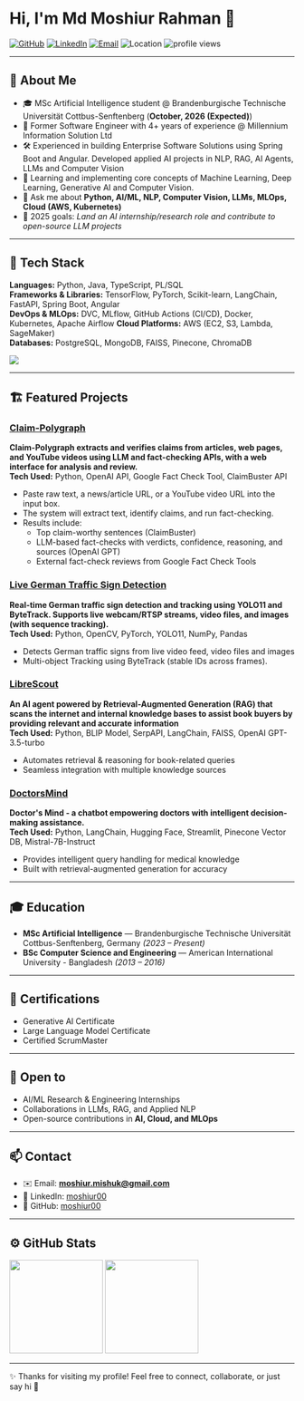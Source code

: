 # Hi, I'm Md Moshiur Rahman 👋

<p align="left">
  <a href="https://github.com/moshiur00"><img src="https://img.shields.io/badge/GitHub-moshiur00-181717?logo=github" alt="GitHub"></a>
  <a href="https://www.linkedin.com/in/moshiur00"><img src="https://img.shields.io/badge/LinkedIn-moshiur00-0A66C2?logo=linkedin&logoColor=white" alt="LinkedIn"></a>
  <a href="mailto:moshiur.mishuk@gmail.com"><img src="https://img.shields.io/badge/Email-moshiur.mishuk%40gmail.com-D14836?logo=gmail&logoColor=white" alt="Email"></a>
  <img src="https://img.shields.io/badge/Location-Cottbus,%20Germany-4CAF50?logo=google-maps&logoColor=white" alt="Location"/>
  <img src="https://komarev.com/ghpvc/?username=moshiur00&label=Visitors&color=0e75b6&style=flat" alt="profile views"/>
</p>

---

## 🚀 About Me

- 🎓 MSc Artificial Intelligence student @ Brandenburgische Technische Universität Cottbus-Senftenberg (**October, 2026 (Expected)**)
- 💼 Former Software Engineer with 4+ years of experience @ Millennium Information Solution Ltd
- 🛠️ Experienced in building Enterprise Software Solutions using Spring Boot and Angular. Developed applied AI projects in NLP, RAG, AI Agents, LLMs and Computer Vision
- 🌱 Learning and implementing core concepts of Machine Learning, Deep Learning, Generative AI and Computer Vision.
- 💬 Ask me about **Python, AI/ML, NLP, Computer Vision, LLMs, MLOps, Cloud (AWS, Kubernetes)**
- 🎯 2025 goals: _Land an AI internship/research role and contribute to open-source LLM projects_

---

## 🧰 Tech Stack

**Languages:** Python, Java, TypeScript, PL/SQL  
**Frameworks & Libraries:** TensorFlow, PyTorch, Scikit-learn, LangChain, FastAPI, Spring Boot, Angular  
**DevOps & MLOps:** DVC, MLflow, GitHub Actions (CI/CD), Docker, Kubernetes, Apache Airflow
**Cloud Platforms:** AWS (EC2, S3, Lambda, SageMaker)  
**Databases:** PostgreSQL, MongoDB, FAISS, Pinecone, ChromaDB

<p>
  <img src="https://skillicons.dev/icons?i=python,java,ts,react,angular,spring,fastapi,tensorflow,pytorch,aws,docker,kubernetes,postgres,mongodb,git,airflow&perline=9"/>
</p>

---

## 🏗️ Featured Projects

### [Claim-Polygraph](https://github.com/moshiur00/Claim-Polygraph)
**Claim-Polygraph extracts and verifies claims from articles, web pages, and YouTube videos using LLM and fact-checking APIs, with a web interface for analysis and review.**  
**Tech Used:** Python, OpenAI API, Google Fact Check Tool, ClaimBuster API

- Paste raw text, a news/article URL, or a YouTube video URL into the input box.
- The system will extract text, identify claims, and run fact-checking.
- Results include:
    - Top claim-worthy sentences (ClaimBuster)
    - LLM-based fact-checks with verdicts, confidence, reasoning, and sources (OpenAI GPT)
    - External fact-check reviews from Google Fact Check Tools

### [Live German Traffic Sign Detection](https://github.com/moshiur00/Live-German-Traffic-Sign-Detection)
**Real-time German traffic sign detection and tracking using YOLO11 and ByteTrack. Supports live webcam/RTSP streams, video files, and images (with sequence tracking).**  
**Tech Used:** Python, OpenCV, PyTorch, YOLO11, NumPy, Pandas

- Detects German traffic signs from live video feed, video files and images
- Multi-object Tracking using ByteTrack (stable IDs across frames).

### [LibreScout](https://github.com/moshiur00/LibreScout)
**An AI agent powered by Retrieval-Augmented Generation (RAG) that scans the internet and internal knowledge bases to assist book buyers by providing relevant and accurate information**  
**Tech Used:** Python, BLIP Model, SerpAPI, LangChain, FAISS, OpenAI GPT-3.5-turbo

- Automates retrieval & reasoning for book-related queries
- Seamless integration with multiple knowledge sources

### [DoctorsMind](https://github.com/moshiur00/DoctorsMind)
**Doctor's Mind - a chatbot empowering doctors with intelligent decision-making assistance.**  
**Tech Used:** Python, LangChain, Hugging Face, Streamlit, Pinecone Vector DB, Mistral-7B-Instruct

- Provides intelligent query handling for medical knowledge
- Built with retrieval-augmented generation for accuracy


---

## 🎓 Education

- **MSc Artificial Intelligence** — Brandenburgische Technische Universität Cottbus-Senftenberg, Germany _(2023 – Present)_
- **BSc Computer Science and Engineering** — American International University - Bangladesh _(2013 – 2016)_

---

## 📜 Certifications

- Generative AI Certificate
- Large Language Model Certificate
- Certified ScrumMaster

---

## 🤝 Open to

- AI/ML Research & Engineering Internships
- Collaborations in LLMs, RAG, and Applied NLP
- Open-source contributions in **AI, Cloud, and MLOps**

---

## 📫 Contact

- ✉️ Email: **moshiur.mishuk@gmail.com**
- 💼 LinkedIn: [moshiur00](https://www.linkedin.com/in/moshiur00)
- 🐙 GitHub: [moshiur00](https://github.com/moshiur00)

---

## ⚙️ GitHub Stats

<p>
  <img height="165" src="https://github-readme-stats.vercel.app/api?username=moshiur00&show_icons=true&hide_title=true" />
  <img height="165" src="https://github-readme-stats.vercel.app/api/top-langs/?username=moshiur00&layout=compact&langs_count=8&card_width=320" />
</p>

---

✨ Thanks for visiting my profile! Feel free to connect, collaborate, or just say hi 🚀
